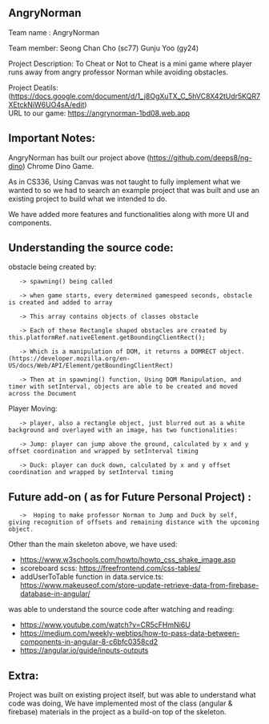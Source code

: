 ## AngryNorman

Team name : AngryNorman 


Team member: Seong Chan Cho (sc77) Gunju Yoo (gy24) 


Project Description: To Cheat or Not to Cheat is a mini game where player runs away from angry professor Norman while avoiding obstacles. 


Project Deatils: (https://docs.google.com/document/d/1_j8OgXuTX_C_5hVC8X42tUdr5KQR7XEtckNiW6UO4sA/edit) <br>
URL to our game: https://angrynorman-1bd08.web.app 

## Important Notes:

AngryNorman has built our project above (https://github.com/deeps8/ng-dino) Chrome Dino Game. 

As in CS336, Using Canvas was not taught to fully implement what we wanted to so we had to search an example project that was built and use an existing project to build what we intended to do.

We have added more features and functionalities along with more UI and components. 

## Understanding the source code:

obstacle being created by:

       -> spawning() being called
       
       -> when game starts, every determined gamespeed seconds, obstacle is created and added to array
       
       -> This array contains objects of classes obstacle
       
       -> Each of these Rectangle shaped obstacles are created by this.platformRef.nativeElement.getBoundingClientRect();
       
       -> Which is a manipulation of DOM, it returns a DOMRECT object. (https://developer.mozilla.org/en-US/docs/Web/API/Element/getBoundingClientRect)
       
       -> Then at in spawning() function, Using DOM Manipulation, and timer with setInterval, objects are able to be created and moved across the Document
       
       
Player Moving: 

       -> player, also a rectangle object, just blurred out as a white background and overlayed with an image, has two functionalities:
       
       -> Jump: player can jump above the ground, calculated by x and y offset coordination and wrapped by setInterval timing
       
       -> Duck: player can duck down, calculated by x and y offset coordination and wrapped by setInterval timing
       
       
## Future add-on ( as for Future Personal Project) :

       ->  Hoping to make professor Norman to Jump and Duck by self, giving recognition of offsets and remaining distance with the upcoming object.

Other than the main skeleton above, we have used:

- https://www.w3schools.com/howto/howto_css_shake_image.asp
- scoreboard scss: https://freefrontend.com/css-tables/
- addUserToTable function in data.service.ts: https://www.makeuseof.com/store-update-retrieve-data-from-firebase-database-in-angular/


was able to understand the source code after watching and reading:

- https://www.youtube.com/watch?v=CR5cFHmNi6U
- https://medium.com/weekly-webtips/how-to-pass-data-between-components-in-angular-8-c6bfc0358cd2
- https://angular.io/guide/inputs-outputs

## Extra:

Project was built on existing project itself, but was able to understand what code was doing, We have implemented most of the class (angular & firebase) materials in the project as a build-on top of the skeleton. 
